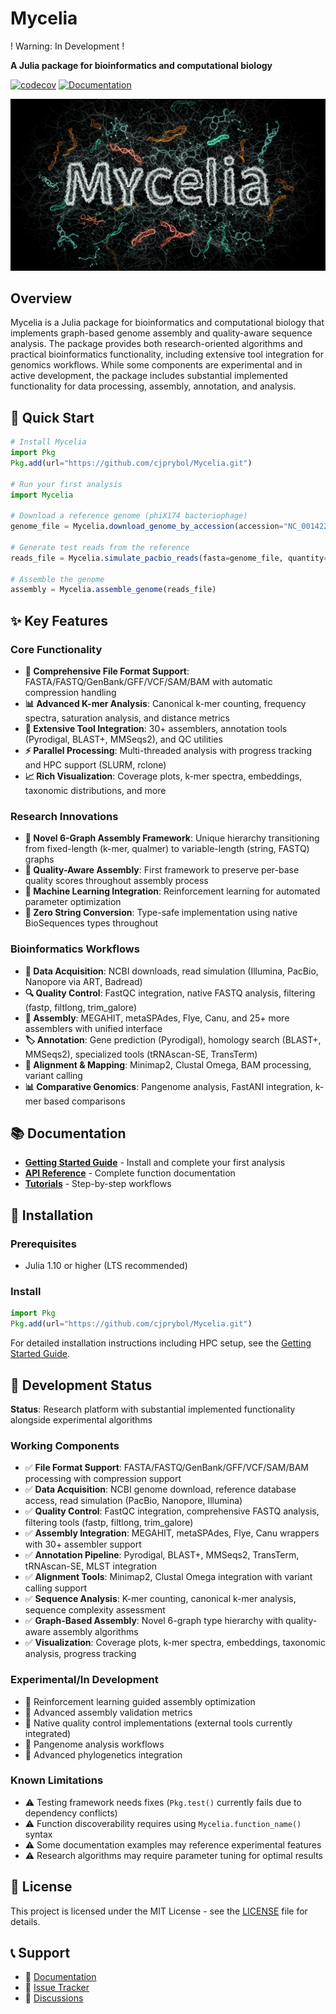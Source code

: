 # Mycelia

! Warning: In Development !

**A Julia package for bioinformatics and computational biology**

[![codecov](https://codecov.io/github/cjprybol/Mycelia/graph/badge.svg?token=0ZQSER2FLR)](https://codecov.io/github/cjprybol/Mycelia)
[![Documentation](https://github.com/cjprybol/Mycelia/actions/workflows/documentation.yml/badge.svg)](https://cjprybol.github.io/Mycelia/dev/)

![Banner Logo](banner-logo.jpg)

## Overview

Mycelia is a Julia package for bioinformatics and computational biology that implements graph-based genome assembly and quality-aware sequence analysis. The package provides both research-oriented algorithms and practical bioinformatics functionality, including extensive tool integration for genomics workflows. While some components are experimental and in active development, the package includes substantial implemented functionality for data processing, assembly, annotation, and analysis.

## 🚀 Quick Start

```julia
# Install Mycelia
import Pkg
Pkg.add(url="https://github.com/cjprybol/Mycelia.git")

# Run your first analysis
import Mycelia

# Download a reference genome (phiX174 bacteriophage)
genome_file = Mycelia.download_genome_by_accession(accession="NC_001422.1")

# Generate test reads from the reference
reads_file = Mycelia.simulate_pacbio_reads(fasta=genome_file, quantity="50x")

# Assemble the genome
assembly = Mycelia.assemble_genome(reads_file)
```

## ✨ Key Features

### Core Functionality
- **🧬 Comprehensive File Format Support**: FASTA/FASTQ/GenBank/GFF/VCF/SAM/BAM with automatic compression handling
- **📊 Advanced K-mer Analysis**: Canonical k-mer counting, frequency spectra, saturation analysis, and distance metrics
- **🔧 Extensive Tool Integration**: 30+ assemblers, annotation tools (Pyrodigal, BLAST+, MMSeqs2), and QC utilities
- **⚡ Parallel Processing**: Multi-threaded analysis with progress tracking and HPC support (SLURM, rclone)
- **📈 Rich Visualization**: Coverage plots, k-mer spectra, embeddings, taxonomic distributions, and more

### Research Innovations
- **🧪 Novel 6-Graph Assembly Framework**: Unique hierarchy transitioning from fixed-length (k-mer, qualmer) to variable-length (string, FASTQ) graphs
- **🎯 Quality-Aware Assembly**: First framework to preserve per-base quality scores throughout assembly process
- **🤖 Machine Learning Integration**: Reinforcement learning for automated parameter optimization
- **🔬 Zero String Conversion**: Type-safe implementation using native BioSequences types throughout

### Bioinformatics Workflows
- **🧬 Data Acquisition**: NCBI downloads, read simulation (Illumina, PacBio, Nanopore via ART, Badread)
- **🔍 Quality Control**: FastQC integration, native FASTQ analysis, filtering (fastp, filtlong, trim_galore)
- **🧩 Assembly**: MEGAHIT, metaSPAdes, Flye, Canu, and 25+ more assemblers with unified interface
- **🏷️ Annotation**: Gene prediction (Pyrodigal), homology search (BLAST+, MMSeqs2), specialized tools (tRNAscan-SE, TransTerm)
- **🧮 Alignment & Mapping**: Minimap2, Clustal Omega, BAM processing, variant calling
- **📊 Comparative Genomics**: Pangenome analysis, FastANI integration, k-mer based comparisons

## 📚 Documentation

- **[Getting Started Guide](https://cjprybol.github.io/Mycelia/dev/getting-started/)** - Install and complete your first analysis
- **[API Reference](https://cjprybol.github.io/Mycelia/dev/)** - Complete function documentation
- **[Tutorials](https://cjprybol.github.io/Mycelia/dev/tutorials/)** - Step-by-step workflows

## 🔧 Installation

### Prerequisites
- Julia 1.10 or higher (LTS recommended)

### Install
```julia
import Pkg
Pkg.add(url="https://github.com/cjprybol/Mycelia.git")
```

For detailed installation instructions including HPC setup, see the [Getting Started Guide](https://cjprybol.github.io/Mycelia/dev/getting-started/).

## 🧪 Development Status

**Status**: Research platform with substantial implemented functionality alongside experimental algorithms

### Working Components
- ✅ **File Format Support**: FASTA/FASTQ/GenBank/GFF/VCF/SAM/BAM processing with compression support
- ✅ **Data Acquisition**: NCBI genome download, reference database access, read simulation (PacBio, Nanopore, Illumina)
- ✅ **Quality Control**: FastQC integration, comprehensive FASTQ analysis, filtering tools (fastp, filtlong, trim_galore)
- ✅ **Assembly Integration**: MEGAHIT, metaSPAdes, Flye, Canu wrappers with 30+ assembler support
- ✅ **Annotation Pipeline**: Pyrodigal, BLAST+, MMSeqs2, TransTerm, tRNAscan-SE, MLST integration
- ✅ **Alignment Tools**: Minimap2, Clustal Omega integration with variant calling support
- ✅ **Sequence Analysis**: K-mer counting, canonical k-mer analysis, sequence complexity assessment
- ✅ **Graph-Based Assembly**: Novel 6-graph type hierarchy with quality-aware assembly algorithms
- ✅ **Visualization**: Coverage plots, k-mer spectra, embeddings, taxonomic analysis, progress tracking

### Experimental/In Development
- 🧪 Reinforcement learning guided assembly optimization
- 🧪 Advanced assembly validation metrics
- 🚧 Native quality control implementations (external tools currently integrated)
- 🚧 Pangenome analysis workflows
- 🚧 Advanced phylogenetics integration

### Known Limitations
- ⚠️ Testing framework needs fixes (`Pkg.test()` currently fails due to dependency conflicts)
- ⚠️ Function discoverability requires using `Mycelia.function_name()` syntax
- ⚠️ Some documentation examples may reference experimental features
- ⚠️ Research algorithms may require parameter tuning for optimal results

## 📄 License

This project is licensed under the MIT License - see the [LICENSE](LICENSE) file for details.

## 📞 Support

- 📖 [Documentation](https://cjprybol.github.io/Mycelia/dev/)
- 🐛 [Issue Tracker](https://github.com/cjprybol/Mycelia/issues)
- 💬 [Discussions](https://github.com/cjprybol/Mycelia/discussions)
